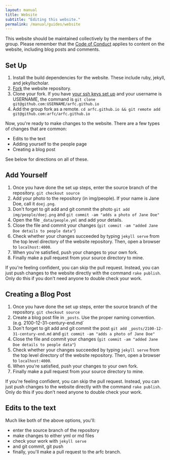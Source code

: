 ```yaml
---
layout: manual
title: Website
subtitle: "Editing this website."
permalink: /manual/guides/website
---
```


This website should be maintained collectively by the members of the group. 
Please remember that the [Code of Conduct](/manual/coc) applies to content on 
the website, including blog posts and comments. 

## Set Up 

1. Install the build dependencies for the website. These include ruby, jekyll, 
   and jekyllscholar.
2. [Fork](https://github.com/arfc/arfc.github.io#fork-destination-box) the website repository. 
3. Clone your fork. If you have [your ssh keys set up](https://help.github.com/articles/generating-an-ssh-key/) 
   and your username is USERNAME, the command is `git clone 
   git@github.com:USERNAME/arfc.github.io`
4. Add the group fork as a remote. `cd arfc.github.io && git remote add 
   git@github.com:arfc/arfc.github.io`

Now, you're ready to make changes to the website. There are a few types of 
changes that are common:

- Edits to the text
- Adding yourself to the people page
- Creating a blog post

See below for directions on all of these.

## Add Yourself

1. Once you have done the set up steps, enter the source branch of the repository. `git checkout source`
2. Add your photo to the repository (in img/people). If your name is Jane Doe, call it `doej.png`.
3. Don't forget to git add and git commit the photo `git add img/people/doej.png` and `git commit -am "adds a photo of Jane Doe"`
4. Open the file `_data/people.yml` and add your details.
5. Close the file and commit your changes (`git commit -am "added Jane Doe details to people data"`)
6. Check whether your changes succeeded by typing `jekyll serve` from the top 
   level directory of the website repository. Then, open a browser to 
   `localhost:4000`.
7. When you're satisfied, push your changes to your own fork. 
8. Finally make a pull request from your source directory to mine. 

If you're feeling confident, you can skip the pull request. Instead, you can 
just push changes to the website directly with the command `rake publish`. Only 
do this if you don't need anyone to double check your work. 

## Creating a Blog Post


1. Once you have done the set up steps, enter the source branch of the repository. `git checkout source`
2. Create a blog post file in `_posts`. Use the proper naming convention. (e.g. 
   2100-12-31-century-end.md`
3. Don't forget to git add and git commit the post `git add _posts/2100-12-31-century-end.md` and `git commit -am "adds a photo of Jane Doe"`
4. Close the file and commit your changes (`git commit -am "added Jane Doe details to people data"`)
5. Check whether your changes succeeded by typing `jekyll serve` from the top 
   level directory of the website repository. Then, open a browser to 
   `localhost:4000`.
6. When you're satisfied, push your changes to your own fork. 
7. Finally make a pull request from your source directory to mine. 

If you're feeling confident, you can skip the pull request. Instead, you can 
just push changes to the website directly with the command `rake publish`. Only 
do this if you don't need anyone to double check your work. 

## Edits to the text

Much like both of the above options, you'll:

- enter the source branch of the repository
- make changes to either yml or md files
- check your work with `jekyll serve`
- and git commit, git push
- finally, you'll make a pull request to the arfc branch.


